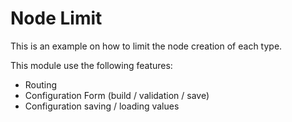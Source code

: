 Node Limit
===============

This is an example on how to limit the node creation of each type.

This module use the following features:
* Routing
* Configuration Form (build / validation / save)
* Configuration saving / loading values
